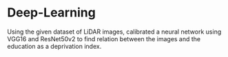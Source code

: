 # Deep-Learning
Using the given dataset of LiDAR images, calibrated a neural network using VGG16 and ResNet50v2 to find relation between the images and the education as a deprivation index.
